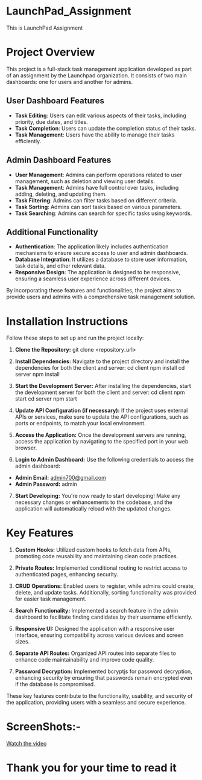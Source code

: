 # LaunchPad_Assignment
This is LaunchPad Assignment
# Project Overview

This project is a full-stack task management application developed as part of an assignment by the Launchpad organization. It consists of two main dashboards: one for users and another for admins.

## User Dashboard Features

- **Task Editing**: Users can edit various aspects of their tasks, including priority, due dates, and titles.
- **Task Completion**: Users can update the completion status of their tasks.
- **Task Management**: Users have the ability to manage their tasks efficiently.

## Admin Dashboard Features

- **User Management**: Admins can perform operations related to user management, such as deletion and viewing user details.
- **Task Management**: Admins have full control over tasks, including adding, deleting, and updating them.
- **Task Filtering**: Admins can filter tasks based on different criteria.
- **Task Sorting**: Admins can sort tasks based on various parameters.
- **Task Searching**: Admins can search for specific tasks using keywords.

## Additional Functionality

- **Authentication**: The application likely includes authentication mechanisms to ensure secure access to user and admin dashboards.
- **Database Integration**: It utilizes a database to store user information, task details, and other relevant data.
- **Responsive Design**: The application is designed to be responsive, ensuring a seamless user experience across different devices.

By incorporating these features and functionalities, the project aims to provide users and admins with a comprehensive task management solution.


# Installation Instructions

Follow these steps to set up and run the project locally:

1. **Clone the Repository:**
git clone <repository_url>


2. **Install Dependencies:**
Navigate to the project directory and install the dependencies for both the client and server:
cd client
npm install
cd server
npm install

3. **Start the Development Server:**
After installing the dependencies, start the development server for both the client and server:
cd client
npm start
cd server
npm start

4. **Update API Configuration (if necessary):**
If the project uses external APIs or services, make sure to update the API configurations, such as ports or endpoints, to match your local environment.

5. **Access the Application:**
Once the development servers are running, access the application by navigating to the specified port in your web browser.

6. **Login to Admin Dashboard:**
Use the following credentials to access the admin dashboard:
- **Admin Email:** admin700@gmail.com
- **Admin Password:** admin

 7. **Start Developing:**
You're now ready to start developing! Make any necessary changes or enhancements to the codebase, and the application will automatically reload with the updated changes.

# Key Features

1. **Custom Hooks:**
   Utilized custom hooks to fetch data from APIs, promoting code reusability and maintaining clean code practices.

2. **Private Routes:**
   Implemented conditional routing to restrict access to authenticated pages, enhancing security.

3. **CRUD Operations:**
   Enabled users to register, while admins could create, delete, and update tasks. Additionally, sorting functionality was provided for easier task management.

4. **Search Functionality:**
   Implemented a search feature in the admin dashboard to facilitate finding candidates by their username efficiently.

5. **Responsive UI:**
   Designed the application with a responsive user interface, ensuring compatibility across various devices and screen sizes.

6. **Separate API Routes:**
   Organized API routes into separate files to enhance code maintainability and improve code quality.

7. **Password Decryption:**
   Implemented bcryptjs for password decryption, enhancing security by ensuring that passwords remain encrypted even if the database is compromised.

These key features contribute to the functionality, usability, and security of the application, providing users with a seamless and secure experience.

# ScreenShots:-
[Watch the video ](https://www.canva.com/design/DAF8jWoYxXw/dpPndZmc7QS4DqLcENDhIw/watch?utm_content=DAF8jWoYxXw&utm_campaign=share_your_design&utm_medium=link&utm_source=shareyourdesignpanel)
  
# Thank you for your time to read it


   
